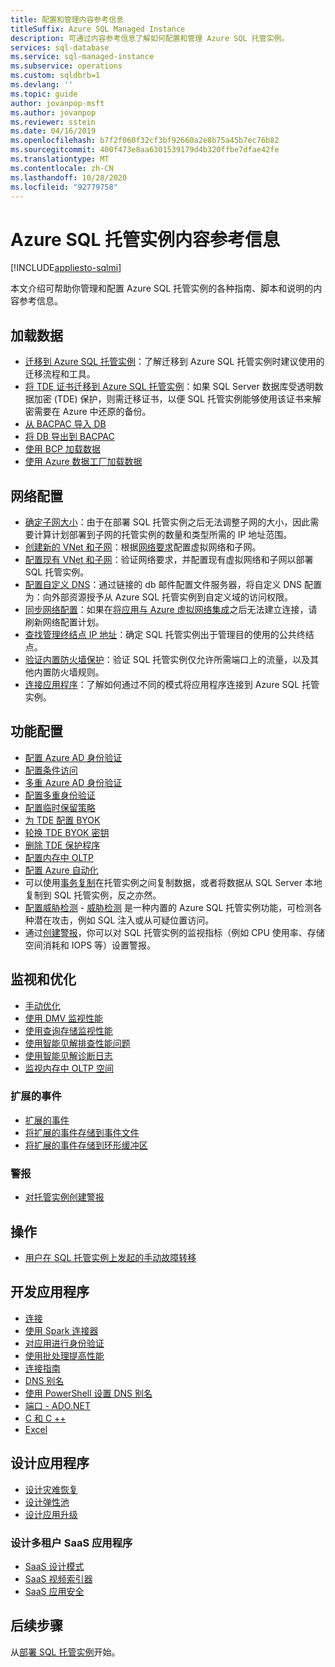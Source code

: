 ```yaml
---
title: 配置和管理内容参考信息
titleSuffix: Azure SQL Managed Instance
description: 可通过内容参考信息了解如何配置和管理 Azure SQL 托管实例。
services: sql-database
ms.service: sql-managed-instance
ms.subservice: operations
ms.custom: sqldbrb=1
ms.devlang: ''
ms.topic: guide
author: jovanpop-msft
ms.author: jovanpop
ms.reviewer: sstein
ms.date: 04/16/2019
ms.openlocfilehash: b7f2f060f32cf3bf92660a2e8b75a45b7ec76b82
ms.sourcegitcommit: 400f473e8aa6301539179d4b320ffbe7dfae42fe
ms.translationtype: MT
ms.contentlocale: zh-CN
ms.lasthandoff: 10/28/2020
ms.locfileid: "92779758"
---
```

# <a name="azure-sql-managed-instance-content-reference"></a>Azure SQL 托管实例内容参考信息
[!INCLUDE[appliesto-sqlmi](../includes/appliesto-sqlmi.md)]

本文介绍可帮助你管理和配置 Azure SQL 托管实例的各种指南、脚本和说明的内容参考信息。

## <a name="load-data"></a>加载数据

- [迁移到 Azure SQL 托管实例](migrate-to-instance-from-sql-server.md)：了解迁移到 Azure SQL 托管实例时建议使用的迁移流程和工具。
- [将 TDE 证书迁移到 Azure SQL 托管实例](tde-certificate-migrate.md)：如果 SQL Server 数据库受透明数据加密 (TDE) 保护，则需迁移证书，以便 SQL 托管实例能够使用该证书来解密需要在 Azure 中还原的备份。
- [从 BACPAC 导入 DB](../database/database-import.md)
- [将 DB 导出到 BACPAC](../database/database-export.md)
- [使用 BCP 加载数据](../load-from-csv-with-bcp.md)
- [使用 Azure 数据工厂加载数据](../../data-factory/connector-azure-sql-database.md?toc=/azure/sql-database/toc.json)

## <a name="network-configuration"></a>网络配置

- [确定子网大小](vnet-subnet-determine-size.md)：由于在部署 SQL 托管实例之后无法调整子网的大小，因此需要计算计划部署到子网的托管实例的数量和类型所需的 IP 地址范围。 
- [创建新的 VNet 和子网](virtual-network-subnet-create-arm-template.md)：根据[网络要求](connectivity-architecture-overview.md#network-requirements)配置虚拟网络和子网。 
- [配置现有 VNet 和子网](vnet-existing-add-subnet.md)：验证网络要求，并配置现有虚拟网络和子网以部署 SQL 托管实例。 
- [配置自定义 DNS](custom-dns-configure.md)：通过链接的 db 邮件配置文件服务器，将自定义 DNS 配置为：向外部资源授予从 Azure SQL 托管实例到自定义域的访问权限。 
- [同步网络配置](azure-app-sync-network-configuration.md)：如果在[将应用与 Azure 虚拟网络集成](../../app-service/web-sites-integrate-with-vnet.md)之后无法建立连接，请刷新网络配置计划。
- [查找管理终结点 IP 地址](management-endpoint-find-ip-address.md)：确定 SQL 托管实例出于管理目的使用的公共终结点。 
- [验证内置防火墙保护](management-endpoint-verify-built-in-firewall.md)：验证 SQL 托管实例仅允许所需端口上的流量，以及其他内置防火墙规则。 
- [连接应用程序](connect-application-instance.md)：了解如何通过不同的模式将应用程序连接到 Azure SQL 托管实例。

## <a name="feature-configuration"></a>功能配置

- [配置 Azure AD 身份验证](../database/authentication-aad-configure.md)
- [配置条件访问](../database/conditional-access-configure.md)
- [多重 Azure AD 身份验证](../database/authentication-mfa-ssms-overview.md)
- [配置多重身份验证](../database/authentication-mfa-ssms-configure.md)
- [配置临时保留策略](../database/temporal-tables-retention-policy.md)
- [为 TDE 配置 BYOK](../database/transparent-data-encryption-byok-configure.md)
- [轮换 TDE BYOK 密钥](../database/transparent-data-encryption-byok-key-rotation.md)
- [删除 TDE 保护程序](../database/transparent-data-encryption-byok-remove-tde-protector.md)
- [配置内存中 OLTP](../in-memory-oltp-configure.md)
- [配置 Azure 自动化](../database/automation-manage.md)
- 可以使用[事务复制](replication-between-two-instances-configure-tutorial.md)在托管实例之间复制数据，或者将数据从 SQL Server 本地复制到 SQL 托管实例，反之亦然。
- [配置威胁检测](threat-detection-configure.md) - [威胁检测](../database/threat-detection-overview.md) 是一种内置的 Azure SQL 托管实例功能，可检测各种潜在攻击，例如 SQL 注入或从可疑位置访问。 
- 通过[创建警报](alerts-create.md)，你可以对 SQL 托管实例的监视指标（例如 CPU 使用率、存储空间消耗和 IOPS 等）设置警报。 

## <a name="monitoring-and-tuning"></a>监视和优化

- [手动优化](../database/performance-guidance.md)
- [使用 DMV 监视性能](../database/monitoring-with-dmvs.md)
- [使用查询存储监视性能](/sql/relational-databases/performance/best-practice-with-the-query-store#Insight)
- [使用智能见解排查性能问题](../database/intelligent-insights-troubleshoot-performance.md)
- [使用智能见解诊断日志](../database/intelligent-insights-use-diagnostics-log.md)
- [监视内存中 OLTP 空间](../in-memory-oltp-monitor-space.md)

### <a name="extended-events"></a>扩展的事件

- [扩展的事件](../database/xevent-db-diff-from-svr.md)
- [将扩展的事件存储到事件文件](../database/xevent-code-event-file.md)
- [将扩展的事件存储到环形缓冲区](../database/xevent-code-ring-buffer.md)

### <a name="alerting"></a>警报

- [对托管实例创建警报](alerts-create.md)

## <a name="operations"></a>操作

- [用户在 SQL 托管实例上发起的手动故障转移](user-initiated-failover.md)

## <a name="develop-applications"></a>开发应用程序

- [连接](../database/connect-query-content-reference-guide.md#libraries)
- [使用 Spark 连接器](../../cosmos-db/spark-connector.md)
- [对应用进行身份验证](../database/application-authentication-get-client-id-keys.md)
- [使用批处理提高性能](../performance-improve-use-batching.md)
- [连接指南](../database/troubleshoot-common-connectivity-issues.md)
- [DNS 别名](../database/dns-alias-overview.md)
- [使用 PowerShell 设置 DNS 别名](../database/dns-alias-powershell-create.md)
- [端口 - ADO.NET](../database/adonet-v12-develop-direct-route-ports.md)
- [C 和 C ++](../database/develop-cplusplus-simple.md)
- [Excel](../database/connect-excel.md)

## <a name="design-applications"></a>设计应用程序

- [设计灾难恢复](../database/designing-cloud-solutions-for-disaster-recovery.md)
- [设计弹性池](../database/disaster-recovery-strategies-for-applications-with-elastic-pool.md)
- [设计应用升级](../database/manage-application-rolling-upgrade.md)

### <a name="design-multi-tenant-saas-applications"></a>设计多租户 SaaS 应用程序

- [SaaS 设计模式](../database/saas-tenancy-app-design-patterns.md)
- [SaaS 视频索引器](../database/saas-tenancy-video-index-wingtip-brk3120-20171011.md)
- [SaaS 应用安全](../database/saas-tenancy-elastic-tools-multi-tenant-row-level-security.md)

## <a name="next-steps"></a>后续步骤

从[部署 SQL 托管实例](instance-create-quickstart.md)开始。